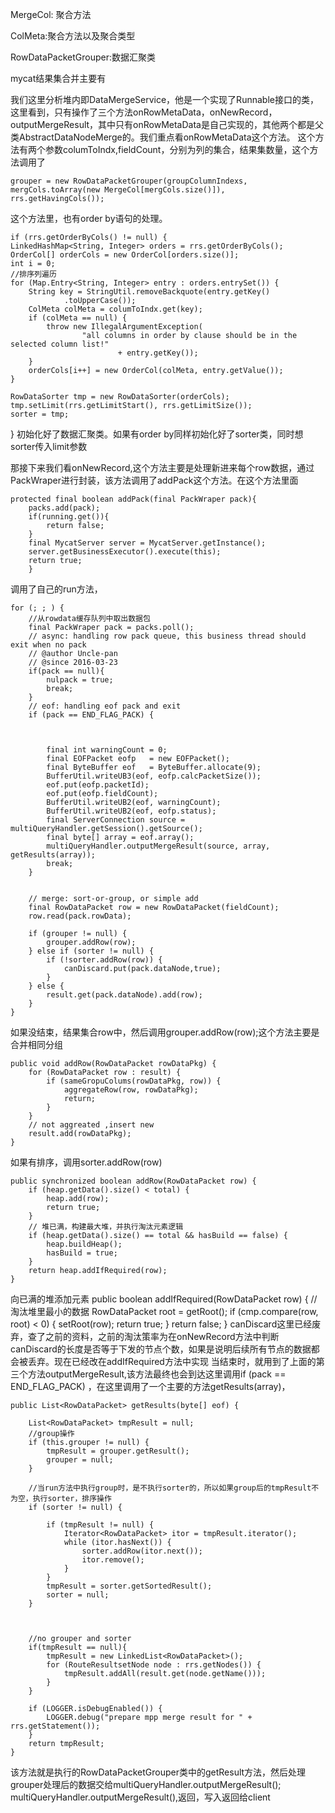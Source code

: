 MergeCol: 聚合方法 

ColMeta:聚合方法以及聚合类型 

RowDataPacketGrouper:数据汇聚类

mycat结果集合并主要有

我们这里分析堆内即DataMergeService，他是一个实现了Runnable接口的类，这里看到，只有操作了三个方法onRowMetaData，onNewRecord，outputMergeResult，其中只有onRowMetaData是自己实现的，其他两个都是父类AbstractDataNodeMerge的。我们重点看onRowMetaData这个方法。 这个方法有两个参数columToIndx,fieldCount，分别为列的集合，结果集数量，这个方法调用了

	grouper = new RowDataPacketGrouper(groupColumnIndexs,
	mergCols.toArray(new MergeCol[mergCols.size()]),
	rrs.getHavingCols());
这个方法里，也有order by语句的处理。

	if (rrs.getOrderByCols() != null) {
	LinkedHashMap<String, Integer> orders = rrs.getOrderByCols();
	OrderCol[] orderCols = new OrderCol[orders.size()];
	int i = 0;
	//排序列遍历
	for (Map.Entry<String, Integer> entry : orders.entrySet()) {
		String key = StringUtil.removeBackquote(entry.getKey()
				.toUpperCase());
		ColMeta colMeta = columToIndx.get(key);
		if (colMeta == null) {
			throw new IllegalArgumentException(
					"all columns in order by clause should be in the selected column list!"
							+ entry.getKey());
		}
		orderCols[i++] = new OrderCol(colMeta, entry.getValue());
	}

	RowDataSorter tmp = new RowDataSorter(orderCols);
	tmp.setLimit(rrs.getLimitStart(), rrs.getLimitSize());
	sorter = tmp;
}
初始化好了数据汇聚类。如果有order by同样初始化好了sorter类，同时想sorter传入limit参数

那接下来我们看onNewRecord,这个方法主要是处理新进来每个row数据，通过PackWraper进行封装，该方法调用了addPack这个方法。在这个方法里面

	protected final boolean addPack(final PackWraper pack){
		packs.add(pack);
		if(running.get()){
		    return false;
		}
		final MycatServer server = MycatServer.getInstance();
		server.getBusinessExecutor().execute(this);
		return true;
	    }
调用了自己的run方法，

	for (; ; ) {
		//从rowdata缓存队列中取出数据包
		final PackWraper pack = packs.poll();
		// async: handling row pack queue, this business thread should exit when no pack
		// @author Uncle-pan
		// @since 2016-03-23
		if(pack == null){
			nulpack = true;
			break;
		}
		// eof: handling eof pack and exit
		if (pack == END_FLAG_PACK) {



			final int warningCount = 0;
			final EOFPacket eofp   = new EOFPacket();
			final ByteBuffer eof   = ByteBuffer.allocate(9);
			BufferUtil.writeUB3(eof, eofp.calcPacketSize());
			eof.put(eofp.packetId);
			eof.put(eofp.fieldCount);
			BufferUtil.writeUB2(eof, warningCount);
			BufferUtil.writeUB2(eof, eofp.status);
			final ServerConnection source = multiQueryHandler.getSession().getSource();
			final byte[] array = eof.array();
			multiQueryHandler.outputMergeResult(source, array, getResults(array));
			break;
		}


		// merge: sort-or-group, or simple add
		final RowDataPacket row = new RowDataPacket(fieldCount);
		row.read(pack.rowData);

		if (grouper != null) {
			grouper.addRow(row);
		} else if (sorter != null) {
			if (!sorter.addRow(row)) {
				canDiscard.put(pack.dataNode,true);
			}
		} else {
			result.get(pack.dataNode).add(row);
		}
	}
如果没结束，结果集合row中，然后调用grouper.addRow(row);这个方法主要是合并相同分组

	public void addRow(RowDataPacket rowDataPkg) {
		for (RowDataPacket row : result) {
			if (sameGropuColums(rowDataPkg, row)) {
				aggregateRow(row, rowDataPkg);
				return;
			}
		}
		// not aggreated ,insert new
		result.add(rowDataPkg);
	}
如果有排序，调用sorter.addRow(row)

	public synchronized boolean addRow(RowDataPacket row) {
		if (heap.getData().size() < total) {
			heap.add(row);
			return true;
		}
		// 堆已满，构建最大堆，并执行淘汰元素逻辑
		if (heap.getData().size() == total && hasBuild == false) {
			heap.buildHeap();
			hasBuild = true;
		}
		return heap.addIfRequired(row);
	}
向已满的堆添加元素 public boolean addIfRequired(RowDataPacket row) { // 淘汰堆里最小的数据 RowDataPacket root = getRoot(); if (cmp.compare(row, root) < 0) { setRoot(row); return true; } return false; } canDiscard这里已经废弃，查了之前的资料，之前的淘汰策率为在onNewRecord方法中判断canDiscard的长度是否等于下发的节点个数，如果是说明后续所有节点的数据都会被丢弃。现在已经改在addIfRequired方法中实现 当结束时，就用到了上面的第三个方法outputMergeResult,该方法最终也会到达这里调用if (pack == END_FLAG_PACK) ，在这里调用了一个主要的方法getResults(array)，

	public List<RowDataPacket> getResults(byte[] eof) {

		List<RowDataPacket> tmpResult = null;
		//group操作
		if (this.grouper != null) {
			tmpResult = grouper.getResult();
			grouper = null;
		}

		//当run方法中执行group时，是不执行sorter的，所以如果group后的tmpResult不为空，执行sorter，排序操作
		if (sorter != null) {

			if (tmpResult != null) {
				Iterator<RowDataPacket> itor = tmpResult.iterator();
				while (itor.hasNext()) {
					sorter.addRow(itor.next());
					itor.remove();
				}
			}
			tmpResult = sorter.getSortedResult();
			sorter = null;
		}



		//no grouper and sorter
		if(tmpResult == null){
			tmpResult = new LinkedList<RowDataPacket>();
			for (RouteResultsetNode node : rrs.getNodes()) {
				tmpResult.addAll(result.get(node.getName()));
			}
		}

		if (LOGGER.isDebugEnabled()) {
			LOGGER.debug("prepare mpp merge result for " + rrs.getStatement());
		}
		return tmpResult;
	}
该方法就是执行的RowDataPacketGrouper类中的getResult方法，然后处理grouper处理后的数据交给multiQueryHandler.outputMergeResult(); multiQueryHandler.outputMergeResult(),返回，写入返回给client

